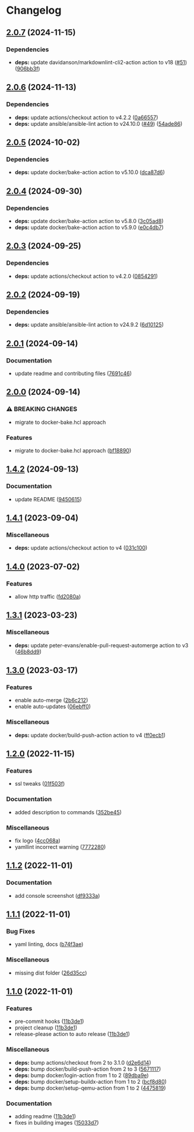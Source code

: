 # Changelog

## [2.0.7](https://github.com/wayofdev/docker-nginx/compare/v2.0.6...v2.0.7) (2024-11-15)


### Dependencies

* **deps:** update davidanson/markdownlint-cli2-action action to v18 ([#51](https://github.com/wayofdev/docker-nginx/issues/51)) ([906bb3f](https://github.com/wayofdev/docker-nginx/commit/906bb3f3a07b46723d69816b7754d12b19153e75))

## [2.0.6](https://github.com/wayofdev/docker-nginx/compare/v2.0.5...v2.0.6) (2024-11-13)


### Dependencies

* **deps:** update actions/checkout action to v4.2.2 ([0a66557](https://github.com/wayofdev/docker-nginx/commit/0a6655745850119b706e2c60fc96d43cc18aa48f))
* **deps:** update ansible/ansible-lint action to v24.10.0 ([#49](https://github.com/wayofdev/docker-nginx/issues/49)) ([54ade86](https://github.com/wayofdev/docker-nginx/commit/54ade86860f478bcb96a5508e858f4f82a360d3c))

## [2.0.5](https://github.com/wayofdev/docker-nginx/compare/v2.0.4...v2.0.5) (2024-10-02)


### Dependencies

* **deps:** update docker/bake-action action to v5.10.0 ([dca87d6](https://github.com/wayofdev/docker-nginx/commit/dca87d6ba9c93e52f4865f0456ea07ef35566489))

## [2.0.4](https://github.com/wayofdev/docker-nginx/compare/v2.0.3...v2.0.4) (2024-09-30)


### Dependencies

* **deps:** update docker/bake-action action to v5.8.0 ([3c05ad8](https://github.com/wayofdev/docker-nginx/commit/3c05ad8f7327d13c4afc37484fdcccb831b412f3))
* **deps:** update docker/bake-action action to v5.9.0 ([e0c4db7](https://github.com/wayofdev/docker-nginx/commit/e0c4db7b1b6c1852daf7f5885736d53135005d8e))

## [2.0.3](https://github.com/wayofdev/docker-nginx/compare/v2.0.2...v2.0.3) (2024-09-25)


### Dependencies

* **deps:** update actions/checkout action to v4.2.0 ([0854291](https://github.com/wayofdev/docker-nginx/commit/085429119fbd937a6cad50b655f0b85020a38a8c))

## [2.0.2](https://github.com/wayofdev/docker-nginx/compare/v2.0.1...v2.0.2) (2024-09-19)


### Dependencies

* **deps:** update ansible/ansible-lint action to v24.9.2 ([6d10125](https://github.com/wayofdev/docker-nginx/commit/6d10125fe764c12f56cd944167752cae42e16493))

## [2.0.1](https://github.com/wayofdev/docker-nginx/compare/v2.0.0...v2.0.1) (2024-09-14)


### Documentation

* update readme and contributing files ([7691c46](https://github.com/wayofdev/docker-nginx/commit/7691c46965382d34fd00115dd2b28805c3637ea4))

## [2.0.0](https://github.com/wayofdev/docker-nginx/compare/v1.4.2...v2.0.0) (2024-09-14)


### ⚠ BREAKING CHANGES

* migrate to docker-bake.hcl approach

### Features

* migrate to docker-bake.hcl approach ([bf18890](https://github.com/wayofdev/docker-nginx/commit/bf1889077e6ab2792d49c405b06f2148fb67459b))

## [1.4.2](https://github.com/wayofdev/docker-nginx/compare/v1.4.1...v1.4.2) (2024-09-13)


### Documentation

* update README ([9450615](https://github.com/wayofdev/docker-nginx/commit/9450615d4034c1252a0f60c053eb5ba01142474e))

## [1.4.1](https://github.com/wayofdev/docker-nginx/compare/v1.4.0...v1.4.1) (2023-09-04)


### Miscellaneous

* **deps:** update actions/checkout action to v4 ([031c100](https://github.com/wayofdev/docker-nginx/commit/031c1009ae5f5d42526f615981ea0d05f308343a))

## [1.4.0](https://github.com/wayofdev/docker-nginx/compare/v1.3.1...v1.4.0) (2023-07-02)


### Features

* allow http traffic ([fd2080a](https://github.com/wayofdev/docker-nginx/commit/fd2080a1f14bafae2efa492653749b531e062b33))

## [1.3.1](https://github.com/wayofdev/docker-nginx/compare/v1.3.0...v1.3.1) (2023-03-23)


### Miscellaneous

* **deps:** update peter-evans/enable-pull-request-automerge action to v3 ([46b8dd9](https://github.com/wayofdev/docker-nginx/commit/46b8dd9faa93f9a7c3d4ae050c24e77a5cc482aa))

## [1.3.0](https://github.com/wayofdev/docker-nginx/compare/v1.2.0...v1.3.0) (2023-03-17)


### Features

* enable auto-merge ([2b6c212](https://github.com/wayofdev/docker-nginx/commit/2b6c212afd6a88153ad8a690e2e2997ca930ffee))
* enable auto-updates ([06ebff0](https://github.com/wayofdev/docker-nginx/commit/06ebff05fbd61c83c436a21ecb01b3ee0a6366db))


### Miscellaneous

* **deps:** update docker/build-push-action action to v4 ([ff0ecb1](https://github.com/wayofdev/docker-nginx/commit/ff0ecb14bcecd9e8e92f42a5ba9e34f51724b240))

## [1.2.0](https://github.com/wayofdev/docker-nginx/compare/v1.1.2...v1.2.0) (2022-11-15)


### Features

* ssl tweaks ([01f503f](https://github.com/wayofdev/docker-nginx/commit/01f503fd423173e84c30d60b363923e71d8bb1e2))


### Documentation

* added description to commands ([352be45](https://github.com/wayofdev/docker-nginx/commit/352be45eb78f35da5caa0f5fcd5813897359974d))


### Miscellaneous

* fix logo ([4cc068a](https://github.com/wayofdev/docker-nginx/commit/4cc068a7883c0fe2989fa0f9649af5fe7955b2fc))
* yamllint incorrect warning ([7772280](https://github.com/wayofdev/docker-nginx/commit/777228036324dd11f0ad51e5c71a2b0c3983da09))

## [1.1.2](https://github.com/wayofdev/docker-nginx/compare/v1.1.1...v1.1.2) (2022-11-01)


### Documentation

* add console screenshot ([df9333a](https://github.com/wayofdev/docker-nginx/commit/df9333ab07204417778a37653392f78e6dec099c))

## [1.1.1](https://github.com/wayofdev/docker-nginx/compare/v1.1.0...v1.1.1) (2022-11-01)


### Bug Fixes

* yaml linting, docs ([b74f3ae](https://github.com/wayofdev/docker-nginx/commit/b74f3ae22fdd4e85aefe3f61c2ee87d1f4aece1e))


### Miscellaneous

* missing dist folder ([26d35cc](https://github.com/wayofdev/docker-nginx/commit/26d35cc68d88b7e58428ddd40e62fa3a4226e987))

## [1.1.0](https://github.com/wayofdev/docker-nginx/compare/v1.0.2...v1.1.0) (2022-11-01)


### Features

* pre-commit hooks ([11b3de1](https://github.com/wayofdev/docker-nginx/commit/11b3de1888c4cc7182a1c64c916773e668b2528a))
* project cleanup ([11b3de1](https://github.com/wayofdev/docker-nginx/commit/11b3de1888c4cc7182a1c64c916773e668b2528a))
* release-please action to auto release ([11b3de1](https://github.com/wayofdev/docker-nginx/commit/11b3de1888c4cc7182a1c64c916773e668b2528a))


### Miscellaneous

* **deps:** bump actions/checkout from 2 to 3.1.0 ([d2e6d14](https://github.com/wayofdev/docker-nginx/commit/d2e6d14e095535d8d4812625d133d0aaea01b04b))
* **deps:** bump docker/build-push-action from 2 to 3 ([5671117](https://github.com/wayofdev/docker-nginx/commit/56711177467b7d2f7a93918cdc1b4d607a619a96))
* **deps:** bump docker/login-action from 1 to 2 ([89dba9e](https://github.com/wayofdev/docker-nginx/commit/89dba9e8404207877fb606e0218c2f51d9217868))
* **deps:** bump docker/setup-buildx-action from 1 to 2 ([bcf8d80](https://github.com/wayofdev/docker-nginx/commit/bcf8d80649dd8bbea93c1a12ec8ab49d11b6413a))
* **deps:** bump docker/setup-qemu-action from 1 to 2 ([4475819](https://github.com/wayofdev/docker-nginx/commit/44758197c15b45fd3312e63663457693420c831b))


### Documentation

* adding readme ([11b3de1](https://github.com/wayofdev/docker-nginx/commit/11b3de1888c4cc7182a1c64c916773e668b2528a))
* fixes in building images ([15033d7](https://github.com/wayofdev/docker-nginx/commit/15033d7391e9bded99ec4cb67f8dfb2b16b18be2))
